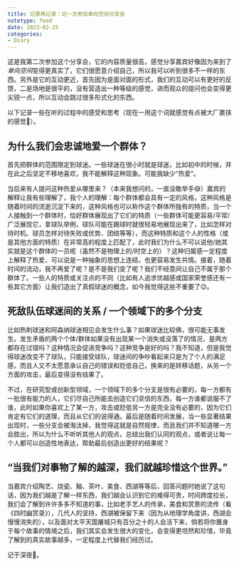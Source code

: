 ```yaml
---
title: 记录再记录：记一次参加单向空间分享会
notetype: feed
date: 2023-02-25
categories: 
- Diary
---
```


这是我第二次参加这个分享会，它的内容质量很高，感觉分享嘉宾好像因为来到了*单向空间*变得更真实了，它们很愿意介绍自己，所以我可以听到很多不一样的东西。另外是它的互动更近，首先因为是面对面的形式，我们的互动可以有更好的反馈，二是场地是很平的，没有营造出一种等级的感觉，进而观众的提问也会变得更尖锐一点，所以互动会跳过很多形式化的东西。

以下记录一些在听的过程中的感受和思考（现在一用这个词就感觉有点被大厂裹挟的感觉🥲）。

## 为什么我们会忠诚地爱一个群体？

首先把群体的范围限定到球迷。一些球迷在很小时就是球迷，比如初中的时候，并在此之后坚定不移地喜欢，我不能解释这种现象。可能我缺少“热爱”。

当后来有人提问这种热爱从哪里来？（本来我想问的，一直没敢举手😅）嘉宾的解释让我有些理解了，我个人的理解：每个群体都会具有一定的风格，这种风格是随着时间的流逝沉淀下来的，这种风格也可以称作这个群体所独有的特质，当一个人接触到一个群体时，恰好群体展现出了它们的特质（一些群体可能更容易/平常/广泛展现它，拿球队举例，球队可能在踢球时就很轻易地展现出来了，比如怎样对待时机、球员怎样对待失败或优势、团结等等），而这种特质和这个人的性格（或是其他方面的特质）在非常高的程度上匹配了，此时我们为什么不可以说他/她其实就是这个群体的一员呢（虽然不是物理上的/时空上的）？这种归属感一定程度上解释了热爱，可以说是一种抽象的思想上连结，也更容易发生共情。接着，随着时间的流动，我不再爱了呢？是不是我们变了呢？我们不经意间让自己不属于那个群体了。一些人的特质或关注点的不同（比如有人追求优越感或国家荣誉感还有一些其它方面）让我们造出了真假球迷的概念，如今我觉得这些不重要了😌。

## 死敌队伍球迷间的关系 / 一个领域下的多个分支

比如热刺球迷和阿森纳球迷相见会发生什么事？如果球迷比较佛，很可能无事发生。发生矛盾的两个个体/群体如果没有出现某一个消失或没落了的情况，是两方都存在过错吗？这种情况会促进竞争吗？这种竞争是好的吗？我不知道，但是我觉得球迷改变不了球队，只能接受球队，球迷间的争吵看起来只是为了个人的满足感，而且人又不太愿意承认自己的错误和贬低自己，换来的是转移话题，从另一个方面的攻击，最后变得没有结果了。

不过，在研究型或创新型领域，一个领域下的多个分支是很有必要的，每一方都有一批很有能力的人，它们尽自己所能去创造它们坚信的东西，每一方谁都说服不了谁，此时如果你喜欢上了某一方，攻击或贬低另一方是完全没有必要的，因为它们肯定有它们的道理，而且从它们的说得通。最后是随着时间发展，当一些显著结果出现时，一些分支会被淘汰掉，我觉得这就是自然规律，而且我们并不知道哪一方会胜出，所以为什么不听听其他人的观点，总结出我们认同的观点，或者说让每一个人都可以创造性地表达，帮助最后创造出更好的结果呢？

## “当我们对事物了解的越深，我们就越珍惜这个世界。”

当嘉宾介绍陶艺、烧瓷、釉、茶叶、美食、西湖等等后，回答问题时她说了这句话，因为我们越是了解一样东西，我们越会认识到它的难得可贵，时间跨度拉长，我们会了解到许许多多不知道的事，比如老手艺人的传承，美食和赏景的流传（看《四时幽赏录》），几代人的坚持，西湖被保留下来（因为从地理学角度讲，西湖会慢慢消失的），以及面对太平天国屠城只有百分之十的人会活下来，倘若将你置身于每个故事的情境之后，我们其实会发生很大的变化，会变得更坦然和珍惜，毕竟了解到的真实故事越多，一定程度上代替我们经历过。

记于深夜🌙。